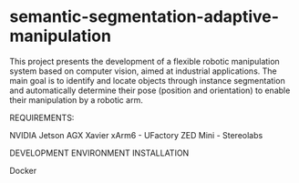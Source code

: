 # semantic-segmentation-adaptive-manipulation
This project presents the development of a flexible robotic manipulation system based on computer vision, aimed at industrial applications. The main goal is to identify and locate objects through instance segmentation and automatically determine their pose (position and orientation) to enable their manipulation by a robotic arm.


REQUIREMENTS:

NVIDIA Jetson AGX Xavier
xArm6 - UFactory
ZED Mini - Stereolabs

DEVELOPMENT ENVIRONMENT INSTALLATION

Docker
